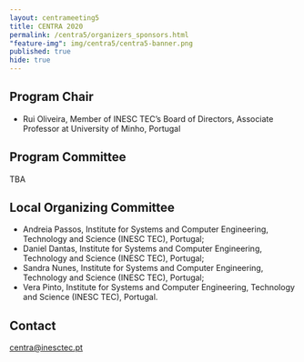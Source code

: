 ```yaml
---
layout: centrameeting5
title: CENTRA 2020
permalink: /centra5/organizers_sponsors.html
"feature-img": img/centra5/centra5-banner.png
published: true
hide: true
---
```


## Program Chair
- Rui Oliveira, Member of INESC TEC’s Board of Directors, Associate Professor at University of Minho, Portugal <br>

## Program Committee

TBA

<!--
* Te-Lung Liu, Senior Researcher, National Center for High-performance Computing (<a href="https://www.nchc.org.tw/en" target="_blank">NCHC</a>), Taiwan
* Renato Figueiredo, Professor, Advanced Computing and Information Systems Laboratory (<a href="http://acis.ufl.edu" target="_blank">ACIS Lab</a>), University of Florida, USA  
* Aimee Stewart, Senior Systems Programmer, <a href="https://biodiversity.ku.edu/" target="_blank">Biodiversity Institute and Natural History Museum, The University of Kansas</a>, USA  
* Christopher Stewart, Associate Professor, Computer Science & Engineering, The Ohio State University (<a href="http://web.cse.ohio-state.edu/~stewart.962/" target="_blank">ReRout Lab</a>), USA  
* Jason Haga, Senior Researcher, National Institute of Advanced Industrial Science and Technology (<a href="https://www.itri.aist.go.jp/en/" target="_blank">AIST</a>), Japan    
* Shinji Shimojo, Professor and Director of <a href="http://www.cmc.osaka-u.ac.jp/?lang=en" target="_blank">Cybermedia Center, Osaka University</a> and National Institute of Information and Communications Technology (<a href="https://www.nict.go.jp/en/" target="_blank">NICT</a>), Japan   
* Fang-Pang Lin, Senior Research Fellow, Cloud Computing and System Integration Division and Center of Excellence for Cyber Enablement of Applications (<a href="http://www.cecea.tw/e_index.php" target="_blank">CECEA</a>), National Center for High-performance Computing, Taiwan <br>
* Rui Oliveira, Associate Professor at the Informatics Department of University of Minho and Member of the Administration Board of the Institute for Systems and Computer Engineering, Technology and Science (<a href="https://www.inesctec.pt/en" target="_blank">INESC TEC</a>), Portugal  
* Beth Plale, Director, Data to Insight Center of Pervasive Technologies, Indiana University Bloomington (<a href="http://pages.iu.edu/~plale/" target="_blank" >personal website</a>), USA     
* Woojin Seok, KREONET Director, Korea Institute of Science and Technology Information (<a href="https://www.kisti.re.kr/eng/" target="_blank">KISTI</a>), Korea  
* João Paulo, Institute for Systems and Computer Engineering, Technology and Science (<a href="https://www.inesctec.pt" target="_blank">INESC TEC</a>), Portugal <br>

## Demo/Poster Committee
* Susana Barbosa, Institute for Systems and Computer Engineering, Technology and Science (<a href="https://www.inesctec.pt" target="_blank">INESC TEC</a>), Portugal <br>

-->

## Local Organizing Committee
-	Andreia Passos, Institute for Systems and Computer Engineering, Technology and Science (INESC TEC), Portugal; 
-	Daniel Dantas, Institute for Systems and Computer Engineering, Technology and Science (INESC TEC), Portugal;
-	Sandra Nunes, Institute for Systems and Computer Engineering, Technology and Science (INESC TEC), Portugal;
-	Vera Pinto, Institute for Systems and Computer Engineering, Technology and Science (INESC TEC), Portugal. 

## Contact
[centra@inesctec.pt](centra@inesctec.pt)  
